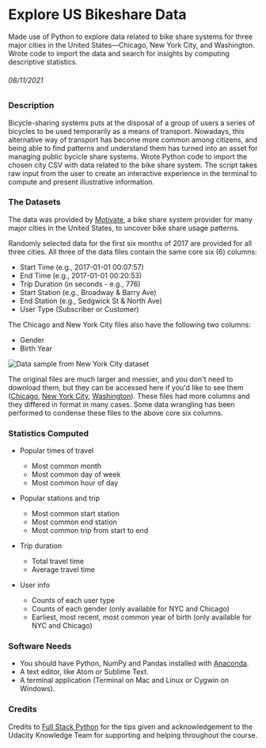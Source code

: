 # Explore US Bikeshare Data
Made use of Python to explore data related to bike share systems for three major cities in the United States—Chicago, New York City, and Washington. Wrote code to import the data and search for insights by computing descriptive statistics.
###### 08/11/2021

### Description
Bicycle-sharing systems puts at the disposal of a group of users a series of bicycles to be used temporarily as a means of transport. Nowadays, this alternative way of transport has become more common among citizens, and being able to find patterns and understand them has turned into an asset for managing public bycicle share systems.
Wrote Python code to import the chosen city CSV with data related to the bike share system. The script takes raw input from the user to create an interactive experience in the terminal to compute and present illustrative information.

### The Datasets
The data was provided by [Motivate](https://www.motivateco.com/), a bike share system provider for many major cities in the United States, to uncover bike share usage patterns.

Randomly selected data for the first six months of 2017 are provided for all three cities. All three of the data files contain the same core six (6) columns:

* Start Time (e.g., 2017-01-01 00:07:57)
* End Time (e.g., 2017-01-01 00:20:53)
* Trip Duration (in seconds - e.g., 776)
* Start Station (e.g., Broadway & Barry Ave)
* End Station (e.g., Sedgwick St & North Ave)
* User Type (Subscriber or Customer)

The Chicago and New York City files also have the following two columns:

* Gender
* Birth Year

![Data sample from New York City dataset](https://video.udacity-data.com/topher/2018/March/5aa771dc_nyc-data/nyc-data.png)

The original files are much larger and messier, and you don't need to download them, but they can be accessed here if you'd like to see them ([Chicago](https://www.divvybikes.com/system-data), [New York City](https://www.citibikenyc.com/system-data), [Washington](https://www.capitalbikeshare.com/system-data)). These files had more columns and they differed in format in many cases. Some data wrangling has been performed to condense these files to the above core six columns.

### Statistics Computed
* Popular times of travel
  * Most common month
  * Most common day of week
  * Most common hour of day

* Popular stations and trip
  * Most common start station
  * Most common end station
  * Most common trip from start to end

* Trip duration
  * Total travel time
  * Average travel time

* User info
  * Counts of each user type
  * Counts of each gender (only available for NYC and Chicago)
  * Earliest, most recent, most common year of birth (only available for NYC and Chicago)

### Software Needs
* You should have Python, NumPy and Pandas installed with [Anaconda](https://www.anaconda.com/products/individual#windows).
* A text editor, like Atom or Sublime Text.
* A terminal application (Terminal on Mac and Linux or Cygwin on Windows).

### Credits
Credits to [Full Stack Python](https://www.fullstackpython.com/) for the tips given and acknowledgement to the Udacity Knowledge Team for supporting and helping throughout the course.




